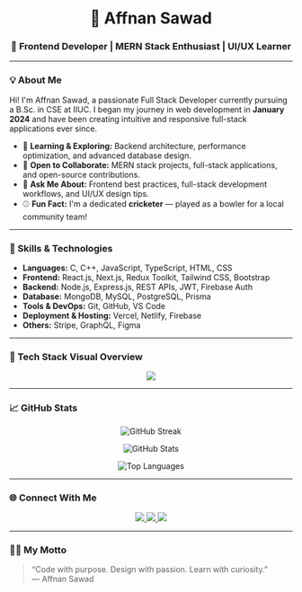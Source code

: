 ## <h1 align="center">👋 Affnan Sawad</h1>
### <p align="center"><strong>🚀 Frontend Developer | MERN Stack Enthusiast | UI/UX Learner</strong></p>

---

### 💡 About Me

Hi! I'm Affnan Sawad, a passionate Full Stack Developer currently pursuing a B.Sc. in CSE at IIUC. I began my journey in web development in **January 2024** and have been creating intuitive and responsive full-stack applications ever since.

- 🧠 **Learning & Exploring:** Backend architecture, performance optimization, and advanced database design.
- 🤝 **Open to Collaborate:** MERN stack projects, full-stack applications, and open-source contributions.
- 💬 **Ask Me About:** Frontend best practices, full-stack development workflows, and UI/UX design tips.
- ⚾ **Fun Fact:** I'm a dedicated **cricketer** — played as a bowler for a local community team!

---

### 🧠 Skills & Technologies

- **Languages:** C, C++, JavaScript, TypeScript, HTML, CSS  
- **Frontend:** React.js, Next.js, Redux Toolkit, Tailwind CSS, Bootstrap  
- **Backend:** Node.js, Express.js, REST APIs, JWT, Firebase Auth  
- **Database:** MongoDB, MySQL, PostgreSQL, Prisma  
- **Tools & DevOps:** Git, GitHub, VS Code  
- **Deployment & Hosting:** Vercel, Netlify, Firebase  
- **Others:** Stripe, GraphQL, Figma

---

### 🎯 Tech Stack Visual Overview

<p align="center">
  <img src="https://skillicons.dev/icons?i=c,cpp,html,css,tailwind,bootstrap,js,ts,react,nextjs,redux,nodejs,express,mongodb,mysql,postgresql,prisma,graphql,firebase,git,github,figma,vite,vercel,netlify,vscode" />
</p>

---

### 📈 GitHub Stats

<p align="center">
  <img src="https://github-readme-streak-stats.herokuapp.com?user=AffnanSawad&theme=radical&hide_border=true&date_format=M%20j%5B%2C%20Y%5D" alt="GitHub Streak" />
</p>

<p align="center">
  <img src="https://github-readme-stats.vercel.app/api?username=AffnanSawad&show_icons=true&theme=radical&count_private=true&hide_border=true" alt="GitHub Stats" />
</p>

<p align="center">
  <img src="https://github-readme-stats.vercel.app/api/top-langs/?username=AffnanSawad&layout=compact&theme=radical&hide_border=true" alt="Top Languages" />
</p>

---

### 🌐 Connect With Me

<p align="center">
  <a href="https://www.facebook.com/Affnan.sawad" target="_blank">
    <img src="https://img.shields.io/badge/Facebook-%231877F2.svg?style=for-the-badge&logo=facebook&logoColor=white" />
  </a>
  <a href="https://www.instagram.com/iamaffnan_sawad" target="_blank">
    <img src="https://img.shields.io/badge/Instagram-%23E4405F.svg?style=for-the-badge&logo=instagram&logoColor=white" />
  </a>
  <a href="mailto:affnansawad2002@gmail.com" target="_blank">
    <img src="https://img.shields.io/badge/Email-D14836?style=for-the-badge&logo=gmail&logoColor=white" />
  </a>
</p>

---

### 🧑‍💻 My Motto

> “Code with purpose. Design with passion. Learn with curiosity.”  
> — Affnan Sawad
